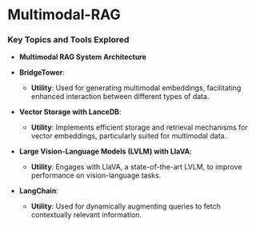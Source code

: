 # Multimodal-RAG
### Key Topics and Tools Explored

- **Multimodal RAG System Architecture**

- **BridgeTower**:
  - **Utility**: Used for generating multimodal embeddings, facilitating enhanced interaction between different types of data.

- **Vector Storage with LanceDB**:
  - **Utility**: Implements efficient storage and retrieval mechanisms for vector embeddings, particularly suited for multimodal data.

- **Large Vision-Language Models (LVLM) with LlaVA**:
  - **Utility**: Engages with LlaVA, a state-of-the-art LVLM, to improve performance on vision-language tasks.

- **LangChain**:
  - **Utility**: Used for dynamically augmenting queries to fetch contextually relevant information.
